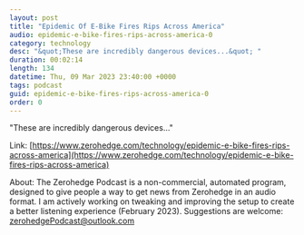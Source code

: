 ```yaml
---
layout: post
title: "Epidemic Of E-Bike Fires Rips Across America"
audio: epidemic-e-bike-fires-rips-across-america-0
category: technology
desc: "&quot;These are incredibly dangerous devices...&quot; "
duration: 00:02:14
length: 134
datetime: Thu, 09 Mar 2023 23:40:00 +0000
tags: podcast
guid: epidemic-e-bike-fires-rips-across-america-0
order: 0
---
```

&quot;These are incredibly dangerous devices...&quot; 

Link: [https://www.zerohedge.com/technology/epidemic-e-bike-fires-rips-across-america](https://www.zerohedge.com/technology/epidemic-e-bike-fires-rips-across-america)

About: The Zerohedge Podcast is a non-commercial, automated program, designed to give people a way to get news from Zerohedge in an audio format.  I am actively working on tweaking and improving the setup to create a better listening experience (February 2023).  Suggestions are welcome: [zerohedgePodcast@outlook.com](mailto:zerohedgePodcast@outlook.com)